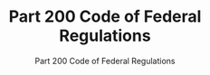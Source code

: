---
layout: resources-landing
title: "Part 200 Code of Federal Regulations"
subtitle: "Part 200 Code of Federal Regulations" 
external_link: https://www.ecfr.gov/current/title-2/subtitle-A/chapter-II/part-200?toc=1
filters: federal-financial-assistance uniform-guidance-2-cfr-200 guidance federal-agency 2023
fiscal_year: 2023
---